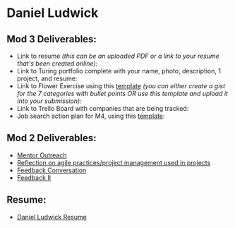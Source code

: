 # Daniel Ludwick

## Mod 3 Deliverables:

* Link to resume *(this can be an uploaded PDF or a link to your resume that's been created online)*: 
* Link to Turing portfolio complete with your name, photo, description, 1 project, and resume:
* Link to Flower Exercise using this [template](https://github.com/turingschool/career-development-curriculum/blob/master/files/Career%20Unit%20-%20The%20Flower%20Diagram.pdf) *(you can either create a gist for the 7 categories with bullet points OR use this template and upload it into your submission):*
* Link to Trello Board with companies that are being tracked: 
* Job search action plan for M4, using this [template](https://github.com/turingschool/career-development-curriculum/blob/master/module_three/mod_4_action_plan_template.md):

## Mod 2 Deliverables:
 * [Mentor Outreach](https://gist.github.com/danielbucket/c555d58c729b4654a17f8a15f6178b21)
 * [Reflection on agile practices/project management used in projects](https://gist.github.com/danielbucket/89ec45102494a06d4799a1c7f191bc0a)
 * [Feedback Conversation](https://gist.github.com/danielbucket/f0244378b20349210c4956e928e6306e)
 * [Feedback II](https://gist.github.com/danielbucket/628e8846cd80e7c502c35182a1b7e42b)

## Resume:
* [Daniel Ludwick Resume](https://resume.creddle.io/resume/6zoewxle6xg)
